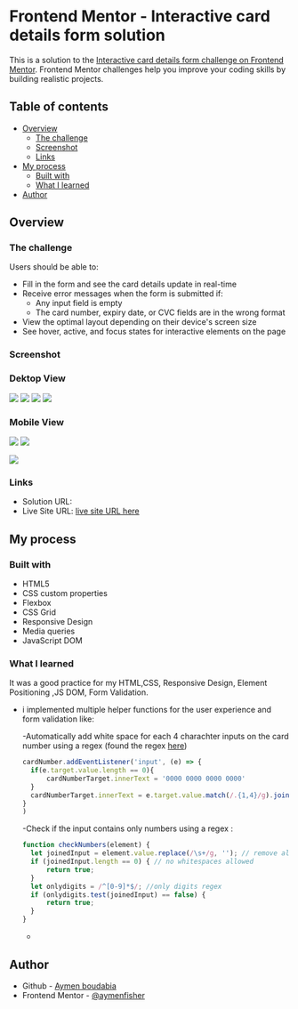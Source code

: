 # Frontend Mentor - Interactive card details form solution

This is a solution to the [Interactive card details form challenge on Frontend Mentor](https://www.frontendmentor.io/challenges/interactive-card-details-form-XpS8cKZDWw). Frontend Mentor challenges help you improve your coding skills by building realistic projects. 

## Table of contents

- [Overview](#overview)
  - [The challenge](#the-challenge)
  - [Screenshot](#screenshot)
  - [Links](#links)
- [My process](#my-process)
  - [Built with](#built-with)
  - [What I learned](#what-i-learned)
- [Author](#author)


## Overview

### The challenge

Users should be able to:

- Fill in the form and see the card details update in real-time
- Receive error messages when the form is submitted if:
  - Any input field is empty
  - The card number, expiry date, or CVC fields are in the wrong format
- View the optimal layout depending on their device's screen size
- See hover, active, and focus states for interactive elements on the page

### Screenshot
### Dektop View
![](./screenshots/web-1.png)
![](./screenshots/web-2.png)
![](./screenshots/web-3.png)
![](./screenshots/web-4.png)

### Mobile View
![](./screenshots/mobile-1.png)
![](./screenshots/mobile-2.png)

![](./screenshots/mobile-3.png)

### Links

- Solution URL: 
- Live Site URL: [live site URL here](https://aymenfisher.github.io/interactive-card-details-form)

## My process

### Built with

- HTML5
- CSS custom properties
- Flexbox
- CSS Grid
- Responsive Design
- Media queries
- JavaScript DOM


### What I learned

It was a good practice for my HTML,CSS, Responsive Design, Element Positioning ,JS DOM, Form Validation.
- i implemented multiple helper functions for the user experience and form validation like: 

  -Automatically add white space for each 4 charachter inputs on the card number using a regex (found the regex [here](https://stackoverflow.com/questions/53427046/how-to-add-space-between-every-4-characters-in-javascript))
    ```js
  cardNumber.addEventListener('input', (e) => {
      if(e.target.value.length == 0){
          cardNumberTarget.innerText = '0000 0000 0000 0000'
      }
      cardNumberTarget.innerText = e.target.value.match(/.{1,4}/g).join(' ');
  }
  )
    ```
  -Check if the input contains only numbers using a regex :
  ```js
  function checkNumbers(element) {
    let joinedInput = element.value.replace(/\s+/g, ''); // remove all white spaces
    if (joinedInput.length == 0) { // no whitespaces allowed
        return true;
    }
    let onlydigits = /^[0-9]*$/; //only digits regex
    if (onlydigits.test(joinedInput) == false) {
        return true;
    }
  }
  ```
  -

## Author

- Github - [Aymen boudabia](https://github.com/Aymenfisher)
- Frontend Mentor - [@aymenfisher](https://www.frontendmentor.io/profile/Aymenfisher)
